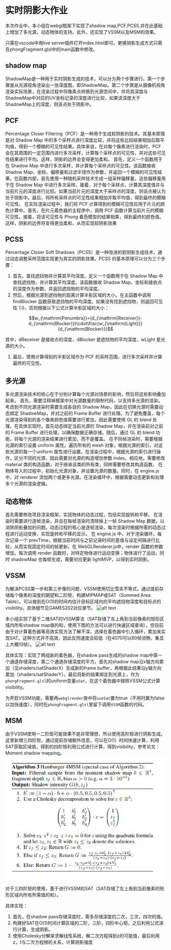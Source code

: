 # 实时阴影大作业

本次作业中，本小组在webgl框架下实现了shadow map,PCF,PCSS.并在此基础上增加了多光源，动态物体的支持。此外，还实现了VSSM以及MSM的效果。

只需在vscode中用live server插件打开index.html即可。更换阴影生成方式只需在phongFragment.glsl中的main函数中修改。

## shadow map
ShadowMap是一种用于实时阴影生成的技术，可以分为两个步骤进行。第一个步骤是从光源视角渲染出一张深度图，即ShadowMap。第二个步骤是从摄像机视角渲染实际场景，在渲染过程中将像素点转换到光源空间中，并将其深度与ShadowMap中对应的UV坐标记录的深度进行比较，如果该深度大于ShadowMap上的深度，则该点处于阴影中。

## PCF
Percentage Closer Filtering（PCF）是一种用于生成软阴影的技术。其基本原理是对 Shadow Map 中的多个采样点进行深度比较，并将这些比较结果相加后取平均值，得到一个模糊的可见性结果。具体来说，在对每个像素进行渲染时，PCF 会在其周围的一定范围内进行多次采样，计算每个采样点的可见性，并对这些可见性结果进行平均。这样，阴影的边界会变得更加柔和。
首先，定义一个函数用于在 Shadow Map 中进行多次采样，并计算每个采样点的可见性。该函数接收 Shadow Map、坐标、偏移量和过滤半径作为参数，并返回一个模糊的可见性结果。在函数内部，首先使用一种随机采样技术生成一组采样偏移量。这些偏移量用于在 Shadow Map 中进行多次采样。接着，对于每个采样点，计算其深度值并与当前片元的深度进行比较。如果当前片元的深度大于采样点的深度，则该点被认为处于阴影中。最后，将所有采样点的可见性结果相加并取平均值，得到最终的模糊可见性。
在实际渲染过程中，我们将 PCF 计算得到的模糊可见性应用于片元的颜色计算中。首先，在片元着色器的主程序中，调用 PCF 函数计算当前片元的模糊可见性。接着，将该可见性与 Phong 着色模型的结果相乘，得到最终的颜色值。这样，阴影的边界将变得更加柔和，从而实现软阴影效果
## PCSS
Percentage Closer Soft Shadows（PCSS）是一种改进的软阴影生成技术，通过动态调整采样范围实现更为真实的阴影效果。PCSS 的基本原理可以分为三个步骤：
1. 首先，查找遮挡物并计算其平均深度。定义一个函数用于在 Shadow Map 中查找遮挡物，并计算其平均深度。该函数接收 Shadow Map、坐标和接收点的深度作为参数，并返回遮挡物的平均深度。
2. 然后，根据光源到遮挡物的距离计算半影区域的大小。在主函数中调用 findBlocker 函数获取遮挡物的平均深度。如果没有找到遮挡物，则返回可见性 1.0，否则根据以下公式计算半影区域的大小：

$$w_{\mathrm{Penumbra}}=(d_{\mathrm{Receiver}}-d_{\mathrm{Blocker}})\cdot\frac{w_{\mathrm{Light}}}{d_{\mathrm{Blocker}}}$$

其中，dReceiver 是接收点的深度，dBlocker 是遮挡物的平均深度，wLight 是光源的大小。
1. 最后，使用计算得到的半影区域作为 PCF 的采样范围，进行多次采样并计算最终的可见性。

## 多光源
多光源渲染技术的核心在于分别计算每个光源对场景的影响，然后将这些影响叠加起来。
首先，需要注释掉框架中对光源数量的限制代码，以支持多光源的渲染。考虑到不同光源渲染时需要生成各自的 Shadow Map，因此在切换光源时需要动态绑定 ShadowMap，并对之前的 Frame Buffer 进行处理。为了避免覆盖，每个光源渲染得到的各个像素颜色值需要进行累加，因此需要使用 GL 的 blend 处理。在具体实现时，首先动态绑定当前光源的 Shadow Map，并在渲染前对之前的 Frame Buffer 进行处理，以确保数据正确存储。随后，通过 GL 的 blend 功能，将每个光源的渲染结果进行累加，而不是覆盖。
在不同帧渲染时，需要根据光源的索引设置 uniform 属性。遍历所有的 mesh 对象，根据光源的索引，对这些光源的每一个uniform 属性进行设置。在渲染过程中，根据光源的索引进行操作，区分不同的光源，因此需要对光源的构造增加参数 index。相应地，需要修改 material 类的构造函数，对于继承该类的所有类，同样需要修改其构造函数。
在物体导入的过程中，初始化光源对象，并设置光源的数量。同时，在 engine.js 中，对 renderer 添加两个或更多光源。在渲染循环中，根据需要动态更新和处理多个光源的渲染逻辑。
## 动态物体
首先需要修改项目渲染框架，实现物体的动态过程，包括实现旋转和平移。
在渲染时需要进行逐帧渲染，并且在每帧渲染时清除掉上一帧 Shadow Map 数据，以消除阴影叠加的问题。动态过程的核心是逐帧渲染，每次渲染时根据所需的动态过程进行运动变换，实现旋转和平移的显示。
在 engine.js 中，对于渲染循环，每次记录一个 prevTime，根据当前时间与之前记录时间的差值与设定间隔进行比较，从而实现固定时间的帧更新。在 WebGLRenderer.js中，render 函数的参数增加，每次调用 render 函数时，对特定物体进行运动变换；物体进行了运动，同时 shadowMap 也每帧生成，需要对应更新 lightMVP，以得到实时阴影。
## VSSM

为解决PCSS第一步和第三步慢的问题，VSSM使用切比雪夫不等式，通过提前存储每个像素的深度的期望和二阶矩，构建MIPMAP或SAT（Summed Area Table）。可以做到在O(1)的时间内估计目标区域内的平均遮挡物深度和目标点的visibility。具体细节见GAMES202对应章节。
![alt text](image.png)

本小组实现了基于二维SAT的VSSM算法（SAT存储了左上角到当前像素的矩形区域内所有shadow map值的和，使用下图的方法可以进行快速区域查询）。但目前由于对计算着色器等高效实现方法了解不深，选择在着色器中引入循环，累加来实现SAT。这种方式并不高效，因此反而速度会较低（在4070可以60帧流畅，集显上大概10帧）。
![alt text](image-1.png)

具体实现：实现了两组新的着色器，在shadow pass生成的shadow map中第一个通道存储深度，第二个通道存储深度的平方。首先对shadow map沿x轴方向累加（见shaders/satShaderX）生成新的frame buffer，再根据此结果沿y轴方向累加（shaders/satShaderY）。最后将新的结果绑定到光源上，作为`phongFragment.glsl`的uniform变量`uSat`，在这个着色器中按照VSSM公式计算visibility。

为开启VSSM功能，需要再`webglrender`类中将`useSat`置为true（不用时置为false以加快速度），同时在`phongFragment.glsl`里留下调用`VSSM`函数的代码。

## MSM

由于VSSM使用一二阶矩可能效果不是非常理想，所以使用高阶矩进行阴影生成。这里新增三四阶矩，通过提前存储额外信息，可以在O(1）时间快速计算，利用SAT获取区域值，得到的四阶矩利用公式进行计算，得到visibility。参考论文：Moment shadow mapping。
![alt text](image-2.png)

对于三四阶矩的使用，基于进行VSSM的SAT（SAT存储了左上角到当前像素的矩形区域内所有所需值的和）。

具体实现：
1. 首先，在shadow pass存储深度时，需多存储深度的二次，三次，四次的值。
2. 构建好SAT在O(1)时间计算区域的二阶，三阶，四阶中心矩，之后利用公式进行计算，生成阴影。
3. 使用Cholesky分解来求解线性系统，解二次方程得到z的可能值，最后利用z，f与二次方程根的关系，计算阴影强度 


